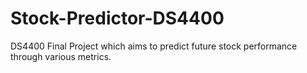 # Stock-Predictor-DS4400
DS4400 Final Project which aims to predict future stock performance through various metrics.
